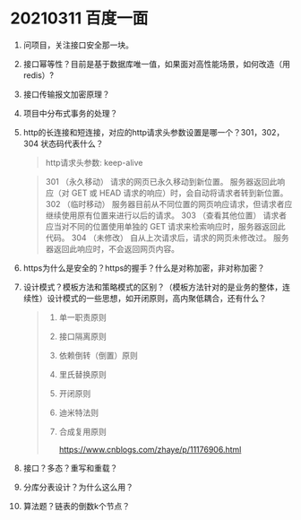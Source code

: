 # 20210311 百度一面

1. 问项目，关注接口安全那一块。

2. 接口幂等性？目前是基于数据库唯一值，如果面对高性能场景，如何改造（用redis）?

3. 接口传输报文加密原理？

4. 项目中分布式事务的处理？

5. http的长连接和短连接，对应的http请求头参数设置是哪一个？301，302，304 状态码代表什么？

   > http请求头参数: keep-alive	

   

   > 301   （永久移动）  请求的网页已永久移动到新位置。 服务器返回此响应（对 GET 或 HEAD 请求的响应）时，会自动将请求者转到新位置。
   > 302   （临时移动）  服务器目前从不同位置的网页响应请求，但请求者应继续使用原有位置来进行以后的请求。
   > 303   （查看其他位置） 请求者应当对不同的位置使用单独的 GET 请求来检索响应时，服务器返回此代码。
   > 304   （未修改） 自从上次请求后，请求的网页未修改过。 服务器返回此响应时，不会返回网页内容。

6. https为什么是安全的？https的握手？什么是对称加密，非对称加密？

7. 设计模式？模板方法和策略模式的区别？（模板方法针对的是业务的整体，连续性）设计模式的一些思想，如开闭原则，高内聚低耦合，还有什么？

   > 1. 单一职责原则
   >
   > 2. 接口隔离原则
   >
   > 3. 依赖倒转（倒置）原则
   >
   > 4. 里氏替换原则
   >
   > 5. 开闭原则
   >
   > 6. 迪米特法则
   >
   > 7. 合成复用原则
   >
   >    https://www.cnblogs.com/zhaye/p/11176906.html

8. 接口？多态？重写和重载？

9. 分库分表设计？为什么这么用？

10. 算法题？链表的倒数k个节点？

